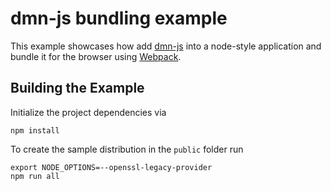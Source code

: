 # dmn-js bundling example

This example showcases how add [dmn-js](https://github.com/bpmn-io/dmn-js)
into a node-style application and bundle it for the browser using
[Webpack](https://webpack.js.org).

## Building the Example

Initialize the project dependencies via

```
npm install
```

To create the sample distribution in the `public` folder run

```
export NODE_OPTIONS=--openssl-legacy-provider
npm run all
```
